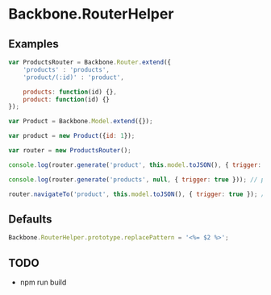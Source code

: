 # Backbone.RouterHelper

## Examples

```javascript
var ProductsRouter = Backbone.Router.extend({
	'products' : 'products',	
	'product/(:id)' : 'product',

	products: function(id) {},
	product: function(id) {}
});

var Product = Backbone.Model.extend({});

var product = new Product({id: 1});	

var router = new ProductsRouter();	

console.log(router.generate('product', this.model.toJSON(), { trigger: true })); // product/1

console.log(router.generate('products', null, { trigger: true })); // products

router.navigateTo('product', this.model.toJSON(), { trigger: true }); // navigate to product/1
```

## Defaults
```javascript
Backbone.RouterHelper.prototype.replacePattern = '<%= $2 %>';
```

## TODO

- npm run build
